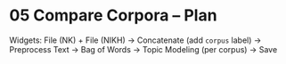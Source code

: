 # 05 Compare Corpora – Plan
Widgets: File (NK) + File (NIKH) → Concatenate (add `corpus` label) → Preprocess Text → Bag of Words → Topic Modeling (per corpus) → Save
